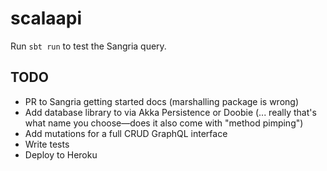 # scalaapi

Run `sbt run` to test the Sangria query.

## TODO

* PR to Sangria getting started docs (marshalling package is wrong)
* Add database library to via Akka Persistence or Doobie (... really that's what name you choose—does it also come with "method pimping")
* Add mutations for a full CRUD GraphQL interface
* Write tests
* Deploy to Heroku